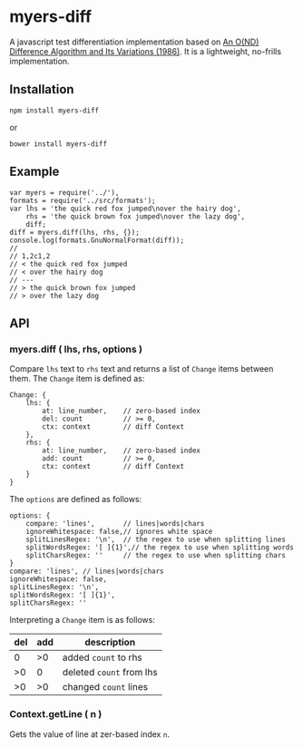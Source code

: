 # myers-diff

A javascript test differentiation implementation based on [An O(ND) Difference Algorithm and Its Variations (1986)](www.xmailserver.org/diff2.pdf).  It is a lightweight, no-frills implementation.

## Installation
    npm install myers-diff
or

    bower install myers-diff

## Example

    var myers = require('../'),
    formats = require('../src/formats');
    var lhs = 'the quick red fox jumped\nover the hairy dog',
        rhs = 'the quick brown fox jumped\nover the lazy dog',
        diff;
    diff = myers.diff(lhs, rhs, {});
    console.log(formats.GnuNormalFormat(diff));
    //
    // 1,2c1,2
    // < the quick red fox jumped
    // < over the hairy dog
    // ---
    // > the quick brown fox jumped
    // > over the lazy dog

## API

### myers.diff ( lhs, rhs, options )

Compare `lhs` text to `rhs` text and returns a list of `Change` items between them.  The `Change` item is defined as:

    Change: {
        lhs: {
            at: line_number,    // zero-based index
            del: count          // >= 0,
            ctx: context        // diff Context
        },
        rhs: {
            at: line_number,    // zero-based index
            add: count          // >= 0,
            ctx: context        // diff Context
        }
    }

The `options` are defined as follows:

    options: {
        compare: 'lines',       // lines|words|chars
        ignoreWhitespace: false,// ignores white space
        splitLinesRegex: '\n',  // the regex to use when splitting lines
        splitWordsRegex: '[ ]{1}',// the regex to use when splitting words
        splitCharsRegex: ''     // the regex to use when splitting chars
    }
    compare: 'lines', // lines|words|chars
    ignoreWhitespace: false,
    splitLinesRegex: '\n',
    splitWordsRegex: '[ ]{1}',
    splitCharsRegex: ''

Interpreting a `Change` item is as follows:

|del|add|description|
|-----|-----|----|
|0|>0|added `count` to rhs|
|>0|0|deleted `count` from lhs|
|>0|>0|changed `count` lines|

### Context.getLine ( n )

Gets the value of line at zer-based index `n`.
